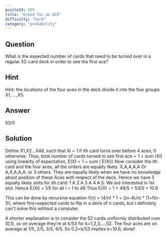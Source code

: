 ```yaml
---
puzzleId: 209
title: "Greed for an ACE"
difficulty: "hard"
category: "probability"
---
```


## Question
What is the expected number of cards that need to be turned over in a regular 52-card deck in order to see the first ace?

## Hint
Hint: the locations of the four aces in the deck divide it into the five groups X1, ...,X5.

## Answer
53/5

## Solution
Define X1,X2…X48, such that Xi = 1 if ith card turns over before 4 aces, 0 otherwise. Thus, total number of cards turned to see first ace = 1 + sum (Xi)
using linearity of expectation, E(X) = 1 + sum ( E(Xi))
Now consider the ith card and the four aces, all the orders are equally likely: X,A,A,A,A Or A,X,A,A,A, or 3 others. They are equally likely when we have no knowledge about position of these Aces with respect of the deck. Hence we have 5 equally likely slots for ith card: 1 A 2 A 3 A 4 A 5. We are interested in 1st slot.
Hence E(Xi) = 1/5 for all i = 1 to 48
Thus E(X) = 1 + 48/5 = 53/5 = 10.6
 
This can be done by recursive equation  f(n) = (4/n) * 1 + ((n-4)/n) * (1+f(n-1)), where f(n)=expected cards to flip in a deck of n cards, but I definitely can't solve this without a computer.

A shorter explanation is to consider the 52 cards uniformly distributed over (0,1), so on average they're at k/53 for k=1,2,3,…,52. The four aces are on average at 1/5, 2/5, 3/5, 4/5. So 0.2=k/53 implies k=10.6, done!
